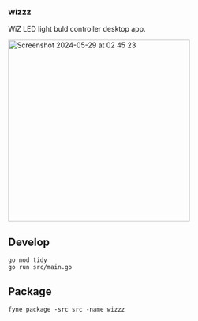 ### wizzz

WiZ LED light buld controller desktop app.

<img width="368" alt="Screenshot 2024-05-29 at 02 45 23" src="https://github.com/redraw/wizzz/assets/10843208/44f941b3-9e5d-46ea-a3c2-899dd08112d6">

## Develop

```
go mod tidy
go run src/main.go
```

## Package

```
fyne package -src src -name wizzz
